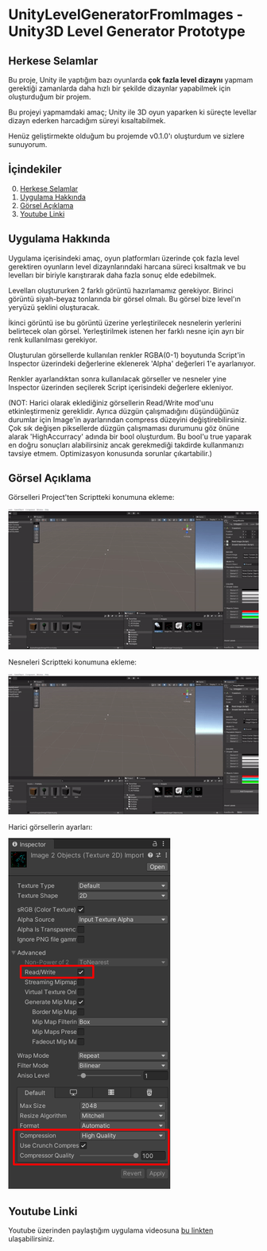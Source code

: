 # UnityLevelGeneratorFromImages - Unity3D Level Generator Prototype

## Herkese Selamlar

Bu proje, Unity ile yaptığım bazı oyunlarda **çok fazla level dizaynı** yapmam gerektiği zamanlarda daha hızlı bir şekilde dizaynlar yapabilmek için oluşturduğum bir projem.

Bu projeyi yapmamdaki amaç; Unity ile 3D oyun yaparken ki süreçte levellar dizayn ederken harcadığım süreyi kısaltabilmek.

Henüz geliştirmekte olduğum bu projemde v0.1.0'ı oluşturdum ve sizlere sunuyorum.

## İçindekiler

0. [Herkese Selamlar](#herkese-selamlar)
1. [Uygulama Hakkında](#uygulama-hakkında)
2. [Görsel Açıklama](#gorsel-aciklama)
3. [Youtube Linki](#youtube-linki)

## Uygulama Hakkında

Uygulama içerisindeki amaç, oyun platformları üzerinde çok fazla level gerektiren oyunların level dizaynlarındaki harcana süreci kısaltmak ve bu levelları bir biriyle karıştırarak daha fazla sonuç elde edebilmek.

Levelları oluştururken 2 farklı görüntü hazırlamamız gerekiyor. Birinci görüntü siyah-beyaz tonlarında bir görsel olmalı. Bu görsel bize level'ın yeryüzü şeklini oluşturacak.

İkinci görüntü ise bu görüntü üzerine yerleştirilecek nesnelerin yerlerini belirtecek olan görsel. Yerleştirilmek istenen her farklı nesne için ayrı bir renk kullanılması gerekiyor. 

Oluşturulan görsellerde kullanılan renkler RGBA(0-1) boyutunda Script'in Inspector üzerindeki değerlerine eklenerek 'Alpha' değerleri 1'e ayarlanıyor.

Renkler ayarlandıktan sonra kullanılacak görseller ve nesneler yine Inspector üzerinden seçilerek Script içerisindeki değerlere ekleniyor.

(NOT: Harici olarak eklediğiniz görsellerin Read/Write mod'unu etkinleştirmeniz gereklidir. Ayrıca düzgün çalışmadığını düşündüğünüz durumlar için Image'in ayarlarından compress düzeyini değiştirebilirsiniz. Çok sık değişen piksellerde düzgün çalışmaması durumunu göz önüne alarak 'HighAccurracy' adında bir bool oluşturdum. Bu bool'u true yaparak en doğru sonuçları alabilirsiniz ancak gerekmediği takdirde kullanmanızı tavsiye etmem. Optimizasyon konusunda sorunlar çıkartabilir.) 


## Görsel Açıklama

Görselleri Project'ten Scriptteki konumuna ekleme:

![](./examples/addImages.gif)

Nesneleri Scriptteki konumuna ekleme:

![](./examples/addObjects.gif)

Harici görsellerin ayarları:

![](./examples/inspector.png)


## Youtube Linki

Youtube üzerinden paylaştığım uygulama videosuna [bu linkten](https://youtu.be/CyaP6tf7Qhw) ulaşabilirsiniz.
